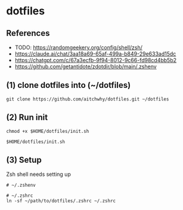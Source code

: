 #  dotfiles

## References

- TODO: https://randomgeekery.org/config/shell/zsh/
- https://claude.ai/chat/3aa18a69-65af-499a-b849-29e633ad15dc
- https://chatgpt.com/c/67a3ecfb-9f94-8012-9c66-fd98cd4bb5b2
- https://github.com/getantidote/zdotdir/blob/main/.zshenv


## (1) clone dotfiles into (~/dotfiles)

```
git clone https://github.com/aitchwhy/dotfiles.git ~/dotfiles
```

## (2) Run init

```shell
chmod +x $HOME/dotfiles/init.sh

$HOME/dotfiles/init.sh
```


## (3) Setup

Zsh shell  needs setting up
```shell
# ~/.zshenv
```

```
# ~/.zshrc
ln -sf ~/path/to/dotfiles/.zshrc ~/.zshrc
```

